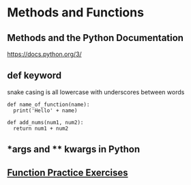 # Methods and Functions

## Methods and the Python Documentation
https://docs.python.org/3/

## def keyword
snake casing is all lowercase with underscores between words
```
def name_of_function(name):
  print('Hello' + name)
```
```
def add_nums(num1, num2):
  return num1 + num2
```
## *args and ** kwargs in Python


## [Function Practice Exercises](./functionExercises.md)
